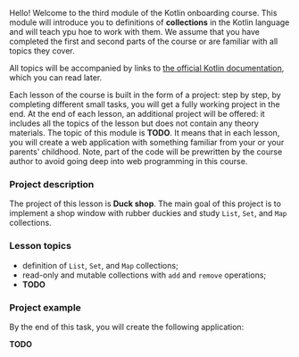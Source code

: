 Hello! Welcome to the third module of the Kotlin onboarding course.
This module will introduce you to definitions of **collections** in the Kotlin language 
and will teach ypu hoe to work with them.
We assume that you have completed the first and second parts of the course
or are familiar with all topics they cover.

All topics will be accompanied by links to [the official Kotlin documentation](https://kotlinlang.org/docs/home.html),
which you can read later.

Each lesson of the course is built in the form of a project:
step by step, by completing different small tasks,
you will get a fully working project in the end.
At the end of each lesson, an additional project will be offered:
it includes all the topics of the lesson but does not contain any theory materials.
The topic of this module is **TODO**.
It means that in each lesson, you will create a web application with 
something familiar from your or your parents' childhood.
Note, part of the code will be prewritten by the course author
to avoid going deep into web programming in this course.

### Project description

The project of this lesson is **Duck shop**.
The main goal of this project is to implement a shop window with rubber duckies 
and study `List`, `Set`, and `Map` collections.

### Lesson topics

- definition of `List`, `Set`, and `Map` collections;
- read-only and mutable collections with `add` and `remove` operations;
- **TODO**

### Project example

By the end of this task, you will create the following application:

**TODO**
